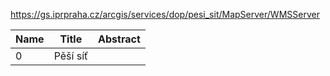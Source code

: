 https://gs.iprpraha.cz/arcgis/services/dop/pesi_sit/MapServer/WMSServer

|Name|Title|Abstract|
|--|--|--|
|0|Pěší síť||
